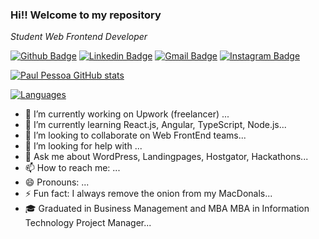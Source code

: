 ### Hi!! Welcome to my repository 

<!--
**paulpessoa/paulpessoa** is a ✨ _special_ ✨ repository because its `README.md` (this file) appears on your GitHub profile.
Here are some ideas to get you started:
-->

<p><i>Student Web Frontend Developer</i></p>

[![Github Badge](https://img.shields.io/badge/-Github-000?style=flat-square&logo=Github&logoColor=white&link=https://github.com/paulpessoa)](https://github.com/paulpessoa)
[![Linkedin Badge](https://img.shields.io/badge/-LinkedIn-blue?style=flat-square&logo=Linkedin&logoColor=white&link=https://www.linkedin.com/in/paulmspessoa//)](https://www.linkedin.com/in/paulmspessoa/)
[![Gmail Badge](https://img.shields.io/badge/-Gmail-c14438?style=flat-square&logo=Gmail&logoColor=white&link=mailto:paulmspessoa@gmail.com)](mailto:paulmspessoa@gmail.com)
[![Instagram Badge](https://img.shields.io/badge/-Instagram-C13584?style=flat-square&labelColor=C13584&logo=instagram&logoColor=white&link=https://www.instagram.com/paulmspessoa/)](https://www.instagram.com/paulmspessoa/)


[![Paul Pessoa GitHub stats](https://github-readme-stats.vercel.app/api?username=paulpessoa&show_icons)](https://www.linkedin.com/in/paulmspessoa/)

[![Languages](https://github-readme-stats.vercel.app/api/top-langs/?username=paulpessoa&layout=compact)](https://www.linkedin.com/in/paulmspessoa/)





- 🔭 I’m currently working on Upwork (freelancer) ...
- 🌱 I’m currently learning React.js, Angular, TypeScript, Node.js...
- 👯 I’m looking to collaborate on Web FrontEnd teams...
- 🤔 I’m looking for help with ...
- 💬 Ask me about WordPress, Landingpages, Hostgator, Hackathons...
- 📫 How to reach me: ...
- 😄 Pronouns: ...
- ⚡ Fun fact: I always remove the onion from my MacDonals...
- 🎓 Graduated in Business Management and MBA MBA in Information Technology Project Manager...

